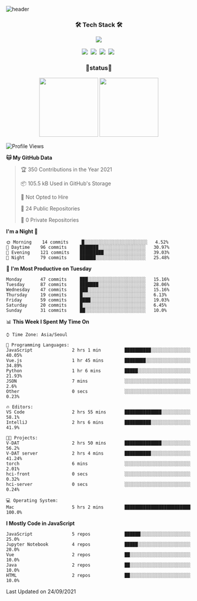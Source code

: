 
![header](https://capsule-render.vercel.app/api?type=soft&color=auto&height=150&section=header&text=TaehyungNoh&fontSize=70&animation=twinkling)

<h3 align="center">🛠 Tech Stack 🛠</h3>

<p align="center">
  <img align="center" src="https://img.shields.io/github/followers/dalchong2?style=for-the-badge&logo=appveyor"/></a>
  <br><br>
  <img src="https://img.shields.io/badge/Python-3766AB?style=flat-square&logo=Python&logoColor=white"/></a>&nbsp  
  <img src="https://img.shields.io/badge/Javascript-ffb13b?style=flat-square&logo=javascript&logoColor=white"/></a>&nbsp 
  <img src="https://img.shields.io/badge/css-1572B6?style=flat-square&logo=css3&logoColor=white"/></a>&nbsp  
  <img src="https://img.shields.io/badge/Mysql-E6B91E?style=flat-square&logo=MySql&logoColor=white"/></a>&nbsp 
</p>


<h3 align="center"> 🚀status🚀</h3>

<p align="center">
    <img src="https://github-readme-stats.vercel.app/api?username=dalchong2&show_icons=true&theme=radical&bg_color=FFFFFF&text_color=000000&icon_color=C71585" height=160>
    <img src="https://github-readme-stats.vercel.app/api/top-langs/?username=dalchong2&layout=compact" height=160>
</p>



<!--START_SECTION:waka-->
![Profile Views](http://img.shields.io/badge/Profile%20Views-8-blue)

**🐱 My GitHub Data** 

> 🏆 350 Contributions in the Year 2021
 > 
> 📦 105.5 kB Used in GitHub's Storage 
 > 
> 🚫 Not Opted to Hire
 > 
> 📜 24 Public Repositories 
 > 
> 🔑 0 Private Repositories  
 > 
**I'm a Night 🦉** 

```text
🌞 Morning    14 commits     █░░░░░░░░░░░░░░░░░░░░░░░░   4.52% 
🌆 Daytime    96 commits     ███████░░░░░░░░░░░░░░░░░░   30.97% 
🌃 Evening    121 commits    █████████░░░░░░░░░░░░░░░░   39.03% 
🌙 Night      79 commits     ██████░░░░░░░░░░░░░░░░░░░   25.48%

```
📅 **I'm Most Productive on Tuesday** 

```text
Monday       47 commits     ███░░░░░░░░░░░░░░░░░░░░░░   15.16% 
Tuesday      87 commits     ███████░░░░░░░░░░░░░░░░░░   28.06% 
Wednesday    47 commits     ███░░░░░░░░░░░░░░░░░░░░░░   15.16% 
Thursday     19 commits     █░░░░░░░░░░░░░░░░░░░░░░░░   6.13% 
Friday       59 commits     ████░░░░░░░░░░░░░░░░░░░░░   19.03% 
Saturday     20 commits     █░░░░░░░░░░░░░░░░░░░░░░░░   6.45% 
Sunday       31 commits     ██░░░░░░░░░░░░░░░░░░░░░░░   10.0%

```


📊 **This Week I Spent My Time On** 

```text
⌚︎ Time Zone: Asia/Seoul

💬 Programming Languages: 
JavaScript               2 hrs 1 min         ██████████░░░░░░░░░░░░░░░   40.05% 
Vue.js                   1 hr 45 mins        ████████░░░░░░░░░░░░░░░░░   34.89% 
Python                   1 hr 6 mins         █████░░░░░░░░░░░░░░░░░░░░   21.93% 
JSON                     7 mins              ░░░░░░░░░░░░░░░░░░░░░░░░░   2.6% 
Other                    0 secs              ░░░░░░░░░░░░░░░░░░░░░░░░░   0.23%

🔥 Editors: 
VS Code                  2 hrs 55 mins       ██████████████░░░░░░░░░░░   58.1% 
IntelliJ                 2 hrs 6 mins        ██████████░░░░░░░░░░░░░░░   41.9%

🐱‍💻 Projects: 
V-DAT                    2 hrs 50 mins       ██████████████░░░░░░░░░░░   56.2% 
V-DAT server             2 hrs 4 mins        ██████████░░░░░░░░░░░░░░░   41.24% 
torch                    6 mins              ░░░░░░░░░░░░░░░░░░░░░░░░░   2.01% 
hci-front                0 secs              ░░░░░░░░░░░░░░░░░░░░░░░░░   0.32% 
hci-server               0 secs              ░░░░░░░░░░░░░░░░░░░░░░░░░   0.24%

💻 Operating System: 
Mac                      5 hrs 2 mins        █████████████████████████   100.0%

```

**I Mostly Code in JavaScript** 

```text
JavaScript               5 repos             ██████░░░░░░░░░░░░░░░░░░░   25.0% 
Jupyter Notebook         4 repos             █████░░░░░░░░░░░░░░░░░░░░   20.0% 
Vue                      2 repos             ██░░░░░░░░░░░░░░░░░░░░░░░   10.0% 
Java                     2 repos             ██░░░░░░░░░░░░░░░░░░░░░░░   10.0% 
HTML                     2 repos             ██░░░░░░░░░░░░░░░░░░░░░░░   10.0%

```



 Last Updated on 24/09/2021
<!--END_SECTION:waka-->


<!--
**dalchong2/dalchong2** is a ✨ _special_ ✨ repository because its `README.md` (this file) appears on your GitHub profile.

Here are some ideas to get you started:

- 🔭 I’m currently working on ...
- 🌱 I’m currently learning ...
- 👯 I’m looking to collaborate on ...
- 🤔 I’m looking for help with ...
- 💬 Ask me about ...
- 📫 How to reach me: ...
- 😄 Pronouns: ...
- ⚡ Fun fact: ...
-->
